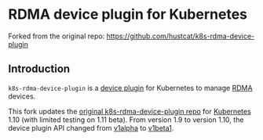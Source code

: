 # RDMA device plugin for Kubernetes 

Forked from the original repo: https://github.com/hustcat/k8s-rdma-device-plugin

## Introduction

`k8s-rdma-device-plugin` is a [device plugin](https://github.com/kubernetes/community/blob/master/contributors/design-proposals/resource-management/device-plugin.md) for Kubernetes to manage [RDMA](https://en.wikipedia.org/wiki/Remote_direct_memory_access) devices.

This fork updates the [original k8s-rdma-device-plugin repo](https://github.com/hustcat/k8s-rdma-device-plugin) for [Kubernetes](https://kubernetes.io/) 1.10 (with limited testing on 1.11 beta). From version 1.9 to version 1.10, the device plugin API changed from [v1alpha](https://github.com/kubernetes/kubernetes/tree/master/pkg/kubelet/apis/deviceplugin/v1alpha) to [v1beta1](https://github.com/kubernetes/kubernetes/tree/master/pkg/kubelet/apis/deviceplugin/v1beta1).
